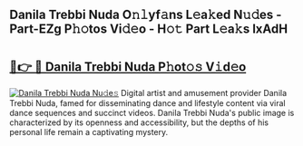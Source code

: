 ## Danila Trebbi Nuda O𝚗𝚕yf𝚊ns L𝚎a𝚔ed N𝚞𝚍es - Part-EZg P𝚑𝚘tos Vi𝚍𝚎o - H𝚘𝚝 Part L𝚎a𝚔s lxAdH

# <h2><a href="http://kf8nm0.oniu.top/?m=Danila+Trebbi+Nuda">🔗👉 🔴 Danila Trebbi Nuda P𝚑ot𝚘𝚜 V𝚒d𝚎o</a></h2>

[![Danila Trebbi Nuda Nu𝚍e𝚜](https://i.imgur.com/0qMVB7G.gif)](http://kf8nm0.oniu.top/?m=Danila+Trebbi+Nuda)
Digital artist and amusement provider Danila Trebbi Nuda, famed for disseminating dance and lifestyle content via viral dance sequences and succinct videos. Danila Trebbi Nuda's public image is characterized by its openness and accessibility, but the depths of his personal life remain a captivating mystery.  
